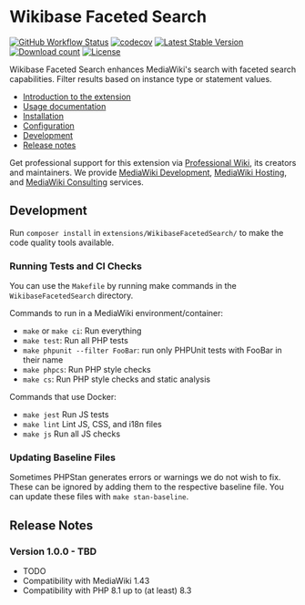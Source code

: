 # Wikibase Faceted Search

[![GitHub Workflow Status](https://img.shields.io/github/actions/workflow/status/ProfessionalWiki/WikibaseFacetedSearch/ci.yml?branch=master)](https://github.com/ProfessionalWiki/WikibaseFacetedSearch/actions?query=workflow%3ACI)
[![codecov](https://codecov.io/gh/ProfessionalWiki/WikibaseFacetedSearch/branch/master/graph/badge.svg)](https://codecov.io/gh/ProfessionalWiki/WikibaseFacetedSearch)
[![Latest Stable Version](https://poser.pugx.org/professional-wiki/wikibase-faceted-search/v/stable)](https://packagist.org/packages/professional-wiki/wikibase-faceted-search)
[![Download count](https://poser.pugx.org/professional-wiki/wikibase-faceted-search/downloads)](https://packagist.org/packages/professional-wiki/wikibase-faceted-search)
[![License](https://poser.pugx.org/professional-wiki/wikibase-faceted-search/license)](LICENSE)

Wikibase Faceted Search enhances MediaWiki's search with faceted search capabilities. Filter results based on instance type or statement values.

- [Introduction to the extension](TODO)
- [Usage documentation](https://professional.wiki/en/extension/wikibase-faceted-search#Usage)
- [Installation](https://professional.wiki/en/extension/wikibase-faceted-search#Installation)
- [Configuration](https://professional.wiki/en/extension/wikibase-faceted-search#Configuration)
- [Development](#development)
- [Release notes](#release-notes)

Get professional support for this extension via [Professional Wiki], its creators and maintainers.
We provide [MediaWiki Development], [MediaWiki Hosting], and [MediaWiki Consulting] services.

## Development

Run `composer install` in `extensions/WikibaseFacetedSearch/` to make the code quality tools available.

### Running Tests and CI Checks

You can use the `Makefile` by running make commands in the `WikibaseFacetedSearch` directory.

Commands to run in a MediaWiki environment/container:

* `make` or `make ci`: Run everything
* `make test`: Run all PHP tests
* `make phpunit --filter FooBar`: run only PHPUnit tests with FooBar in their name
* `make phpcs`: Run PHP style checks
* `make cs`: Run PHP style checks and static analysis

Commands that use Docker:

* `make jest` Run JS tests
* `make lint` Lint JS, CSS, and i18n files
* `make js` Run all JS checks

### Updating Baseline Files

Sometimes PHPStan generates errors or warnings we do not wish to fix.
These can be ignored by adding them to the respective baseline file.
You can update these files with `make stan-baseline`.

## Release Notes

### Version 1.0.0 - TBD

* TODO
* Compatibility with MediaWiki 1.43
* Compatibility with PHP 8.1 up to (at least) 8.3

[Professional Wiki]: https://professional.wiki
[MediaWiki Hosting]: https://pro.wiki
[MediaWiki Development]: https://professional.wiki/en/mediawiki-development
[MediaWiki Consulting]: https://professional.wiki/en/mediawiki-consulting-services
